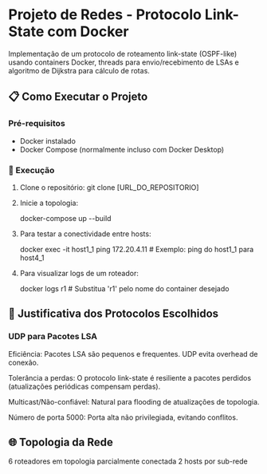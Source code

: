 # Projeto de Redes - Protocolo Link-State com Docker

Implementação de um protocolo de roteamento link-state (OSPF-like) usando containers Docker, threads para envio/recebimento de LSAs e algoritmo de Dijkstra para cálculo de rotas.

## 📋 Como Executar o Projeto

### Pré-requisitos
- Docker instalado
- Docker Compose (normalmente incluso com Docker Desktop)

### 🚀 Execução

1. Clone o repositório:
   git clone [URL_DO_REPOSITORIO]

2. Inicie a topologia:

   docker-compose up --build

3. Para testar a conectividade entre hosts:

   docker exec -it host1_1 ping 172.20.4.11  # Exemplo: ping do host1_1 para host4_1

4. Para visualizar logs de um roteador:

   docker logs r1  # Substitua 'r1' pelo nome do container desejado

## 📡 Justificativa dos Protocolos Escolhidos

### UDP para Pacotes LSA

Eficiência: Pacotes LSA são pequenos e frequentes. UDP evita overhead de conexão.

Tolerância a perdas: O protocolo link-state é resiliente a pacotes perdidos (atualizações periódicas compensam perdas).

Multicast/Não-confiável: Natural para flooding de atualizações de topologia.

Número de porta 5000: Porta alta não privilegiada, evitando conflitos.

## 🌐 Topologia da Rede

6 roteadores em topologia parcialmente conectada
2 hosts por sub-rede
